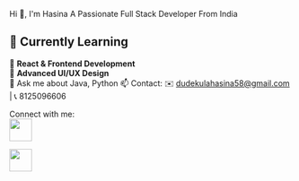 Hi 👋, I'm Hasina
A Passionate Full Stack Developer From India

## 🌱 Currently Learning  

📖 **React & Frontend Development**   
📖 **Advanced UI/UX Design**   
💬 Ask me about Java, Python
📫 Contact: ✉️ dudekulahasina58@gmail.com | 📞 8125096606

Connect with me:
<br>
<a href="https://www.linkedin.com/in/hasina-dudekula-5589b6281/">
  <img src="https://cdn.jsdelivr.net/gh/devicons/devicon/icons/linkedin/linkedin-original.svg" width="40" height="40"/>
</a>

<a href="https://www.instagram.com/hasina__0718/">
  <img src="https://upload.wikimedia.org/wikipedia/commons/a/a5/Instagram_icon.png" width="40" height="40"/>
</a>

